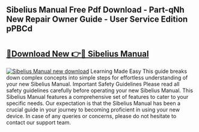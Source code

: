 ## Sibelius Manual Free Pdf Download - Part-qNh New Repair Owner Guide - User Service Edition pPBCd

# <h2><a href="http://cf16219.oget.top/?id=Sibelius+Manual">🔗Download New 👉🔴 Sibelius Manual</a></h2>

[![Sibelius Manual new download](https://i.imgur.com/5g1atiW.png)](http://cf16219.oget.top/?id=Sibelius+Manual)
Learning Made Easy This guide breaks down complex concepts into simple steps for effortless understanding of your new Sibelius Manual. Important Safety Guidelines Please read all safety guidelines carefully before operating your new Sibelius Manual. This Sibelius Manual features a comprehensive set of features to cater to your specific needs. Our expectation is that the Sibelius Manual has been a crucial guide in your journey to becoming proficient in using your new device. In case of any queries or concerns, please do not hesitate to contact our support team.
